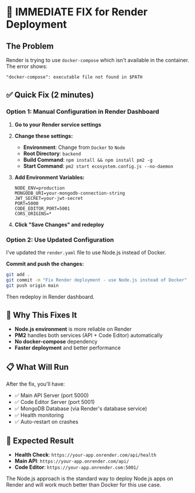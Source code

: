 # 🚨 IMMEDIATE FIX for Render Deployment

## The Problem
Render is trying to use `docker-compose` which isn't available in the container. The error shows:
```
"docker-compose": executable file not found in $PATH
```

## ✅ Quick Fix (2 minutes)

### Option 1: Manual Configuration in Render Dashboard

1. **Go to your Render service settings**
2. **Change these settings:**
   - **Environment**: Change from `Docker` to `Node`
   - **Root Directory**: `backend`
   - **Build Command**: `npm install && npm install pm2 -g`
   - **Start Command**: `pm2 start ecosystem.config.js --no-daemon`

3. **Add Environment Variables:**
   ```
   NODE_ENV=production
   MONGODB_URI=your-mongodb-connection-string
   JWT_SECRET=your-jwt-secret
   PORT=5000
   CODE_EDITOR_PORT=5001
   CORS_ORIGINS=*
   ```

4. **Click "Save Changes" and redeploy**

### Option 2: Use Updated Configuration

I've updated the `render.yaml` file to use Node.js instead of Docker. 

**Commit and push the changes:**
```bash
git add .
git commit -m "Fix Render deployment - use Node.js instead of Docker"
git push origin main
```

Then redeploy in Render dashboard.

## 🎯 Why This Fixes It

- **Node.js environment** is more reliable on Render
- **PM2** handles both services (API + Code Editor) automatically
- **No docker-compose** dependency
- **Faster deployment** and better performance

## 📋 What Will Run

After the fix, you'll have:
- ✅ Main API Server (port 5000)
- ✅ Code Editor Server (port 5001) 
- ✅ MongoDB Database (via Render's database service)
- ✅ Health monitoring
- ✅ Auto-restart on crashes

## 🚀 Expected Result

- **Health Check**: `https://your-app.onrender.com/api/health`
- **Main API**: `https://your-app.onrender.com/api/`
- **Code Editor**: `https://your-app.onrender.com:5001/`

The Node.js approach is the standard way to deploy Node.js apps on Render and will work much better than Docker for this use case.
